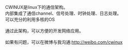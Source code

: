 CWINUX是linux下的通信架构。
<br>
内部集成了通信channel、信号处理、时钟处理、日志处理。<br>
可以充分的利用多核的OS<br>
<br>
通过此架构，可以方便的开发网络应用。<br>
<br>
如果有问题，可以在微博与我沟通:<a href='http://weibo.com/cwinux'>http://weibo.com/cwinux</a>
